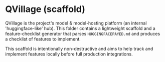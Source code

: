 # QVillage (scaffold)

QVillage is the project's model & model-hosting platform (an internal 'huggingface-like' hub).
This folder contains a lightweight scaffold and a feature-checklist generator that parses `HUGGINGFACEPAYED.md` and produces a checklist of features to implement.

This scaffold is intentionally non-destructive and aims to help track and implement features locally before full production integrations.
